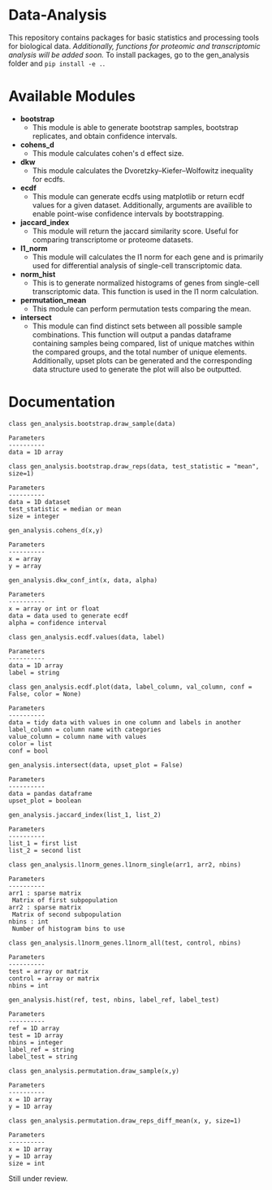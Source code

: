 # Data-Analysis
This repository contains packages for basic statistics and processing tools for biological data. *Additionally, functions for proteomic and transcriptomic analysis will be added soon.*
To install packages, go to the gen_analysis folder and `pip install -e .`.

# Available Modules 
- **bootstrap**
  * This module is able to generate bootstrap samples, bootstrap replicates, and obtain confidence intervals.
- **cohens_d**
  * This module calculates cohen's d effect size.
- **dkw**
  * This module calculates the Dvoretzky–Kiefer–Wolfowitz inequality for ecdfs.
- **ecdf**
  * This module can generate ecdfs using matplotlib or return ecdf values for a given dataset. Additionally, arguments are        availible to enable point-wise confidence intervals by bootstrapping.
- **jaccard_index**
  * This module will return the jaccard similarity score. Useful for comparing transcriptome or proteome datasets.
- **l1_norm**
  * This module will calculates the l1 norm for each gene and is primarily used for differential analysis of single-cell          transcriptomic data. 
- **norm_hist**
  * This is to generate normalized histograms of genes from single-cell transcriptomic data. This function is used in the l1      norm calculation.
- **permutation_mean**
  * This module can perform permutation tests comparing the mean. 
- **intersect**
  * This module can find distinct sets between all possible sample combinations. This function will output a pandas dataframe containing samples being compared, list of unique matches within the compared groups, and the total number of unique elements. Additionally, upset plots can be generated and the corresponding data structure used to generate the plot will also be outputted.
  
 # Documentation
 ```
 class gen_analysis.bootstrap.draw_sample(data)
 
 Parameters
 ----------
 data = 1D array
 ```
 ```
 class gen_analysis.bootstrap.draw_reps(data, test_statistic = "mean", size=1)
 
Parameters
----------
data = 1D dataset
test_statistic = median or mean
size = integer
 ``` 
  ```
gen_analysis.cohens_d(x,y)
 
Parameters
----------
x = array
y = array
 ``` 
```
gen_analysis.dkw_conf_int(x, data, alpha)
 
Parameters
----------
x = array or int or float
data = data used to generate ecdf
alpha = confidence interval
 ``` 
 ```
class gen_analysis.ecdf.values(data, label)
 
Parameters
----------
data = 1D array
label = string
 ``` 
 ```
class gen_analysis.ecdf.plot(data, label_column, val_column, conf = False, color = None)
 
Parameters
----------
data = tidy data with values in one column and labels in another
label_column = column name with categories
value_column = column name with values
color = list
conf = bool
 ``` 
 ```
gen_analysis.intersect(data, upset_plot = False)
 
Parameters
----------
data = pandas dataframe
upset_plot = boolean
 ``` 
 ```
gen_analysis.jaccard_index(list_1, list_2)
 
Parameters
----------
list_1 = first list
list_2 = second list
 ``` 
 ```
class gen_analysis.l1norm_genes.l1norm_single(arr1, arr2, nbins)
 
Parameters
----------
arr1 : sparse matrix
  Matrix of first subpopulation
arr2 : sparse matrix
  Matrix of second subpopulation
nbins : int
  Number of histogram bins to use
 ``` 
 ```
class gen_analysis.l1norm_genes.l1norm_all(test, control, nbins)
 
Parameters
----------
test = array or matrix
control = array or matrix
nbins = int
 ``` 
 ```
gen_analysis.hist(ref, test, nbins, label_ref, label_test)
 
Parameters
----------
ref = 1D array
test = 1D array
nbins = integer
label_ref = string
label_test = string
 ```
 ```
class gen_analysis.permutation.draw_sample(x,y)
 
Parameters
----------
x = 1D array
y = 1D array
 ```
 ```
class gen_analysis.permutation.draw_reps_diff_mean(x, y, size=1)
 
Parameters
----------
 x = 1D array
 y = 1D array
 size = int
 ```
Still under review. 

